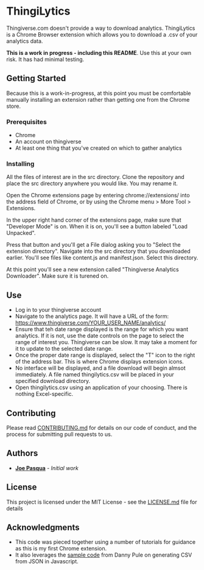 # ThingiLytics

Thingiverse.com doesn't provide a way to download analytics. ThingiLytics is a Chrome Browser extension which allows you to download a .csv of your analytics data.

**This is a work in progress - including this README**. Use this at your own risk. It has had minimal testing. 

## Getting Started

Because this is a work-in-progress, at this point you must be comfortable manually installing an extension rather than getting one from the Chrome store.

### Prerequisites

* Chrome
* An account on thingiverse
* At least one thing that you've created on which to gather analytics 

### Installing

All the files of interest are in the src directory. Clone the repository and place the src directory anywhere you would like. You may rename it.

Open the Chrome extensions page by entering chrome://extensions/ into the address field of Chrome, or by using the Chrome menu > More Tool > Extensions.

In the upper right hand corner of the extensions page, make sure that "Developer Mode" is on. When it is on, you'll see a button labeled "Load Unpacked".

Press that button and you'll get a File dialog asking you to "Select the extension directory". Navigate into the src directory that you downloaded earlier. You'll see files like content.js and manifest.json. Select this directory.

At this point you'll see a new extension called "Thingiverse Analytics Downloader". Make sure it is turened on.

## Use

* Log in to your thingiverse account
* Navigate to the analytics page. It will have a URL of the form: https://www.thingiverse.com/YOUR_USER_NAME/analytics/
* Ensure that teh date range displayed is the range for which you want analytics. If it is not, use the date controls on the page to select the range of interest you. Thingiverse can be slow. It may take a moment for it to update to the selected date range.
* Once the proper date range is displayed, select the "T" icon to the right of the address bar. This is where Chrome displays extension icons.
* No interface will be displayed, and a file download will begin almsot immediately. A file named thingilytics.csv will be placed in your specified download directory.
* Open thingilytics.csv using an application of your choosing. There is nothing Excel-specific. 

## Contributing

Please read [CONTRIBUTING.md](https://gist.github.com/PurpleBooth/b24679402957c63ec426) for details on our code of conduct, and the process for submitting pull requests to us.

## Authors

* **[Joe Pasqua](https://github.com/jpasqua)** - *Initial work*

## License

This project is licensed under the MIT License - see the [LICENSE.md](LICENSE.md) file for details

## Acknowledgments

* This code was pieced together using a number of tutorials for guidance as this is my first Chrome extension.
* It also leverages the [sample code](https://medium.com/@danny.pule/export-json-to-csv-file-using-javascript-a0b7bc5b00d2) from Danny Pule on generating CSV from JSON in Javascript.
